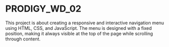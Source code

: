# PRODIGY_WD_02
This project is about creating a responsive and interactive navigation menu using HTML, CSS, and JavaScript.          The menu is designed with a fixed position, making it always visible at the top of the page while scrolling through content. 
